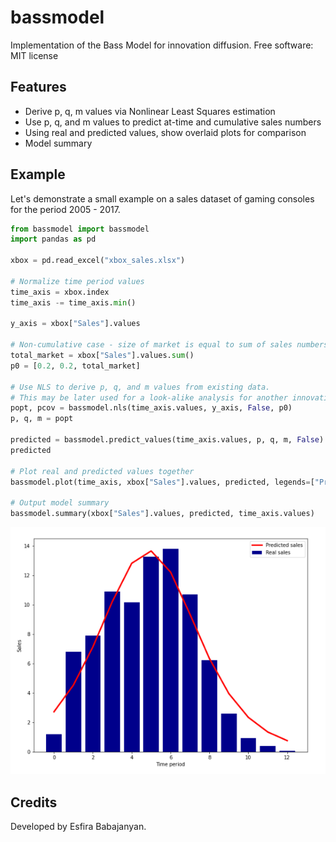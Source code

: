 
bassmodel
=========

Implementation of the Bass Model for innovation diffusion.
Free software: MIT license


Features
--------

* Derive p, q, m values via Nonlinear Least Squares estimation
* Use p, q, and m values to predict at-time and cumulative sales numbers
* Using real and predicted values, show overlaid plots for comparison
* Model summary 

Example
-------
Let's demonstrate a small example on a sales dataset of gaming consoles for the period 2005 - 2017.

```python
from bassmodel import bassmodel
import pandas as pd

xbox = pd.read_excel("xbox_sales.xlsx")

# Normalize time period values
time_axis = xbox.index
time_axis -= time_axis.min()

y_axis = xbox["Sales"].values

# Non-cumulative case - size of market is equal to sum of sales numbers for all time periods
total_market = xbox["Sales"].values.sum()
p0 = [0.2, 0.2, total_market]

# Use NLS to derive p, q, and m values from existing data.
# This may be later used for a look-alike analysis for another innovation
popt, pcov = bassmodel.nls(time_axis.values, y_axis, False, p0)
p, q, m = popt

predicted = bassmodel.predict_values(time_axis.values, p, q, m, False)
predicted

# Plot real and predicted values together
bassmodel.plot(time_axis, xbox["Sales"].values, predicted, legends=["Predicted sales", "Real sales"])

# Output model summary
bassmodel.summary(xbox["Sales"].values, predicted, time_axis.values)
```
![Relayed plot example](https://raw.githubusercontent.com/Esfira02/bassmodel/main/plot_example.PNG)

Credits
-------

Developed by Esfira Babajanyan.